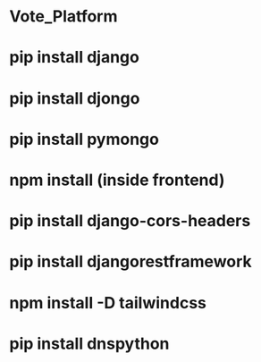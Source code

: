 # Vote_Platform
# pip install django
# pip install djongo
# pip install pymongo
# npm install (inside frontend)
# pip install django-cors-headers
# pip install djangorestframework
# npm install -D tailwindcss
# pip install dnspython
